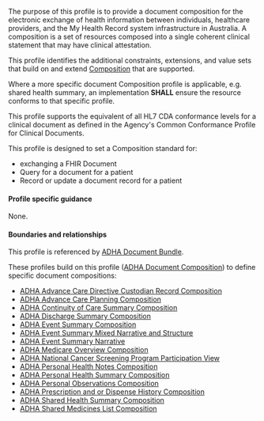 The purpose of this profile is to provide a document composition for the electronic exchange of health information between individuals, healthcare providers, and the My Health Record system infrastructure in Australia. A composition is a set of resources composed into a single coherent clinical statement that may have clinical attestation.

This profile identifies the additional constraints, extensions, and value sets that build on and extend [Composition](http://hl7.org/fhir/R4/composition.html) that are supported. 

Where a more specific document Composition profile is applicable, e.g. shared health summary, an implementation **SHALL** ensure the resource conforms to that specific profile.

This profile supports the equivalent of all HL7 CDA conformance levels for a clinical document as defined in the Agency's Common Conformance Profile for Clinical Documents.

This profile is designed to set a Composition standard for:
* exchanging a FHIR Document
* Query for a document for a patient
* Record or update a document record for a patient


#### Profile specific guidance
None.


#### Boundaries and relationships
This profile is referenced by 
[ADHA Document Bundle](StructureDefinition-dh-bundle-document-1.html).

These profiles build on this profile ([ADHA Document Composition](StructureDefinition-dh-composition-document-1.html)) to define specific document compositions:
* [ADHA Advance Care Directive Custodian Record Composition](StructureDefinition-dh-composition-acdcr-1.html) 
* [ADHA Advance Care Planning Composition](StructureDefinition-dh-composition-acp-1.html) 
* [ADHA Continuity of Care Summary Composition](StructureDefinition-dh-composition-cocs-1.html)
* [ADHA Discharge Summary Composition](StructureDefinition-dh-composition-ds-1.html)
* [ADHA Event Summary Composition](StructureDefinition-dh-composition-es-1.html) 
* [ADHA Event Summary Mixed Narrative and Structure](StructureDefinition-dh-composition-es-mix-1.html) 
* [ADHA Event Summary Narrative](StructureDefinition-dh-composition-es-narrative-1.html) 
* [ADHA Medicare Overview Composition](StructureDefinition-dh-composition-mov-1.html) 
* [ADHA National Cancer Screening Program Participation View](StructureDefinition-dh-composition-ncspv-1.html) 
* [ADHA Personal Health Notes Composition](StructureDefinition-dh-composition-phn-1.html) 
* [ADHA Personal Health Summary Composition](StructureDefinition-dh-composition-phs-1.html) 
* [ADHA Personal Observations Composition](StructureDefinition-dh-composition-po-1.html) 
* [ADHA Prescription and or Dispense History Composition](StructureDefinition-dh-composition-pdl-1.html)
* [ADHA Shared Health Summary Composition](StructureDefinition-dh-composition-shs-1.html)
* [ADHA Shared Medicines List Composition](StructureDefinition-dh-composition-sml-1.html)